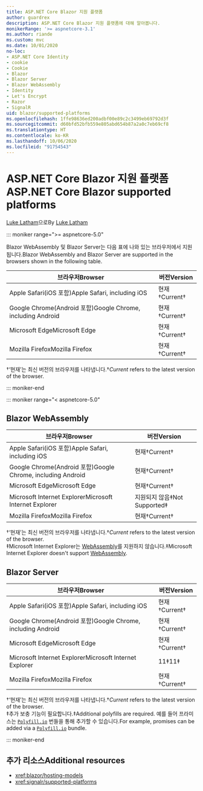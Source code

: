 ```yaml
---
title: ASP.NET Core Blazor 지원 플랫폼
author: guardrex
description: ASP.NET Core Blazor 지원 플랫폼에 대해 알아봅니다.
monikerRange: '>= aspnetcore-3.1'
ms.author: riande
ms.custom: mvc
ms.date: 10/01/2020
no-loc:
- ASP.NET Core Identity
- cookie
- Cookie
- Blazor
- Blazor Server
- Blazor WebAssembly
- Identity
- Let's Encrypt
- Razor
- SignalR
uid: blazor/supported-platforms
ms.openlocfilehash: 1ffe98636ed200adbf00e89c2c3499eb69792d3f
ms.sourcegitcommit: d60bfd52bfb559e805abd654b87a2a0c7eb69cf8
ms.translationtype: HT
ms.contentlocale: ko-KR
ms.lasthandoff: 10/06/2020
ms.locfileid: "91754543"
---
```

# <a name="aspnet-core-no-locblazor-supported-platforms"></a><span data-ttu-id="a7b82-103">ASP.NET Core Blazor 지원 플랫폼</span><span class="sxs-lookup"><span data-stu-id="a7b82-103">ASP.NET Core Blazor supported platforms</span></span>

<span data-ttu-id="a7b82-104">[Luke Latham](https://github.com/guardrex)으로</span><span class="sxs-lookup"><span data-stu-id="a7b82-104">By [Luke Latham](https://github.com/guardrex)</span></span>

::: moniker range=">= aspnetcore-5.0"

<span data-ttu-id="a7b82-105">Blazor WebAssembly 및 Blazor Server는 다음 표에 나와 있는 브라우저에서 지원됩니다.</span><span class="sxs-lookup"><span data-stu-id="a7b82-105">Blazor WebAssembly and Blazor Server are supported in the browsers shown in the following table.</span></span>

| <span data-ttu-id="a7b82-106">브라우저</span><span class="sxs-lookup"><span data-stu-id="a7b82-106">Browser</span></span>                          | <span data-ttu-id="a7b82-107">버전</span><span class="sxs-lookup"><span data-stu-id="a7b82-107">Version</span></span>         |
| -------------------------------- | --------------- |
| <span data-ttu-id="a7b82-108">Apple Safari(iOS 포함)</span><span class="sxs-lookup"><span data-stu-id="a7b82-108">Apple Safari, including iOS</span></span>      | <span data-ttu-id="a7b82-109">현재&dagger;</span><span class="sxs-lookup"><span data-stu-id="a7b82-109">Current&dagger;</span></span> |
| <span data-ttu-id="a7b82-110">Google Chrome(Android 포함)</span><span class="sxs-lookup"><span data-stu-id="a7b82-110">Google Chrome, including Android</span></span> | <span data-ttu-id="a7b82-111">현재&dagger;</span><span class="sxs-lookup"><span data-stu-id="a7b82-111">Current&dagger;</span></span> |
| <span data-ttu-id="a7b82-112">Microsoft Edge</span><span class="sxs-lookup"><span data-stu-id="a7b82-112">Microsoft Edge</span></span>                   | <span data-ttu-id="a7b82-113">현재&dagger;</span><span class="sxs-lookup"><span data-stu-id="a7b82-113">Current&dagger;</span></span> |
| <span data-ttu-id="a7b82-114">Mozilla Firefox</span><span class="sxs-lookup"><span data-stu-id="a7b82-114">Mozilla Firefox</span></span>                  | <span data-ttu-id="a7b82-115">현재&dagger;</span><span class="sxs-lookup"><span data-stu-id="a7b82-115">Current&dagger;</span></span> |  

<span data-ttu-id="a7b82-116">&dagger;‘현재’는 최신 버전의 브라우저를 나타냅니다.</span><span class="sxs-lookup"><span data-stu-id="a7b82-116">&dagger;*Current* refers to the latest version of the browser.</span></span>  

::: moniker-end

::: moniker range="< aspnetcore-5.0"

## Blazor WebAssembly

| <span data-ttu-id="a7b82-117">브라우저</span><span class="sxs-lookup"><span data-stu-id="a7b82-117">Browser</span></span>                          | <span data-ttu-id="a7b82-118">버전</span><span class="sxs-lookup"><span data-stu-id="a7b82-118">Version</span></span>               |
| -------------------------------- | --------------------- |
| <span data-ttu-id="a7b82-119">Apple Safari(iOS 포함)</span><span class="sxs-lookup"><span data-stu-id="a7b82-119">Apple Safari, including iOS</span></span>      | <span data-ttu-id="a7b82-120">현재&dagger;</span><span class="sxs-lookup"><span data-stu-id="a7b82-120">Current&dagger;</span></span>       |
| <span data-ttu-id="a7b82-121">Google Chrome(Android 포함)</span><span class="sxs-lookup"><span data-stu-id="a7b82-121">Google Chrome, including Android</span></span> | <span data-ttu-id="a7b82-122">현재&dagger;</span><span class="sxs-lookup"><span data-stu-id="a7b82-122">Current&dagger;</span></span>       |
| <span data-ttu-id="a7b82-123">Microsoft Edge</span><span class="sxs-lookup"><span data-stu-id="a7b82-123">Microsoft Edge</span></span>                   | <span data-ttu-id="a7b82-124">현재&dagger;</span><span class="sxs-lookup"><span data-stu-id="a7b82-124">Current&dagger;</span></span>       |
| <span data-ttu-id="a7b82-125">Microsoft Internet Explorer</span><span class="sxs-lookup"><span data-stu-id="a7b82-125">Microsoft Internet Explorer</span></span>      | <span data-ttu-id="a7b82-126">지원되지 않음&Dagger;</span><span class="sxs-lookup"><span data-stu-id="a7b82-126">Not Supported&Dagger;</span></span> |
| <span data-ttu-id="a7b82-127">Mozilla Firefox</span><span class="sxs-lookup"><span data-stu-id="a7b82-127">Mozilla Firefox</span></span>                  | <span data-ttu-id="a7b82-128">현재&dagger;</span><span class="sxs-lookup"><span data-stu-id="a7b82-128">Current&dagger;</span></span>       |  

<span data-ttu-id="a7b82-129">&dagger;‘현재’는 최신 버전의 브라우저를 나타냅니다.</span><span class="sxs-lookup"><span data-stu-id="a7b82-129">&dagger;*Current* refers to the latest version of the browser.</span></span>  
<span data-ttu-id="a7b82-130">&Dagger;Microsoft Internet Explorer는 [WebAssembly](https://webassembly.org)를 지원하지 않습니다.</span><span class="sxs-lookup"><span data-stu-id="a7b82-130">&Dagger;Microsoft Internet Explorer doesn't support [WebAssembly](https://webassembly.org).</span></span>

## Blazor Server

| <span data-ttu-id="a7b82-131">브라우저</span><span class="sxs-lookup"><span data-stu-id="a7b82-131">Browser</span></span>                          | <span data-ttu-id="a7b82-132">버전</span><span class="sxs-lookup"><span data-stu-id="a7b82-132">Version</span></span>         |
| -------------------------------- | --------------- |
| <span data-ttu-id="a7b82-133">Apple Safari(iOS 포함)</span><span class="sxs-lookup"><span data-stu-id="a7b82-133">Apple Safari, including iOS</span></span>      | <span data-ttu-id="a7b82-134">현재&dagger;</span><span class="sxs-lookup"><span data-stu-id="a7b82-134">Current&dagger;</span></span> |
| <span data-ttu-id="a7b82-135">Google Chrome(Android 포함)</span><span class="sxs-lookup"><span data-stu-id="a7b82-135">Google Chrome, including Android</span></span> | <span data-ttu-id="a7b82-136">현재&dagger;</span><span class="sxs-lookup"><span data-stu-id="a7b82-136">Current&dagger;</span></span> |
| <span data-ttu-id="a7b82-137">Microsoft Edge</span><span class="sxs-lookup"><span data-stu-id="a7b82-137">Microsoft Edge</span></span>                   | <span data-ttu-id="a7b82-138">현재&dagger;</span><span class="sxs-lookup"><span data-stu-id="a7b82-138">Current&dagger;</span></span> |
| <span data-ttu-id="a7b82-139">Microsoft Internet Explorer</span><span class="sxs-lookup"><span data-stu-id="a7b82-139">Microsoft Internet Explorer</span></span>      | <span data-ttu-id="a7b82-140">11&Dagger;</span><span class="sxs-lookup"><span data-stu-id="a7b82-140">11&Dagger;</span></span>      |
| <span data-ttu-id="a7b82-141">Mozilla Firefox</span><span class="sxs-lookup"><span data-stu-id="a7b82-141">Mozilla Firefox</span></span>                  | <span data-ttu-id="a7b82-142">현재&dagger;</span><span class="sxs-lookup"><span data-stu-id="a7b82-142">Current&dagger;</span></span> |

<span data-ttu-id="a7b82-143">&dagger;‘현재’는 최신 버전의 브라우저를 나타냅니다.</span><span class="sxs-lookup"><span data-stu-id="a7b82-143">&dagger;*Current* refers to the latest version of the browser.</span></span>  
<span data-ttu-id="a7b82-144">&Dagger;추가 보충 기능이 필요합니다.</span><span class="sxs-lookup"><span data-stu-id="a7b82-144">&Dagger;Additional polyfills are required.</span></span> <span data-ttu-id="a7b82-145">예를 들어 프라미스는 [`Polyfill.io`](https://polyfill.io/v3/) 번들을 통해 추가할 수 있습니다.</span><span class="sxs-lookup"><span data-stu-id="a7b82-145">For example, promises can be added via a [`Polyfill.io`](https://polyfill.io/v3/) bundle.</span></span>

::: moniker-end

## <a name="additional-resources"></a><span data-ttu-id="a7b82-146">추가 리소스</span><span class="sxs-lookup"><span data-stu-id="a7b82-146">Additional resources</span></span>

* <xref:blazor/hosting-models>
* <xref:signalr/supported-platforms>
